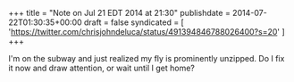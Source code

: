 +++
title = "Note on Jul 21 EDT 2014 at 21:30"
publishdate = 2014-07-22T01:30:35+00:00
draft = false
syndicated = [ 'https://twitter.com/chrisjohndeluca/status/491394846788026400?s=20' ]
+++

I'm on the subway and just realized my fly is prominently unzipped. Do I fix it now and draw attention, or wait until I get home?
